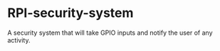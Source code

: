 # RPI-security-system
A security system that will take GPIO inputs and notify the user of any activity.
